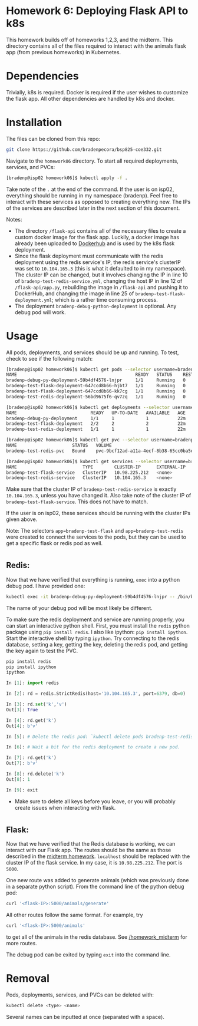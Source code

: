 # Homework 6: Deploying Flask API to k8s

This homework builds off of homeworks 1,2,3, and the midterm. This directory contains all of the files required to interact with the animals flask app (from previous homeworks) in Kubernetes.

# Dependencies

Trivially, k8s is required. Docker is required if the user wishes to customize the flask app. All other dependencies are handled by k8s and docker.

# Installation

The files can be cloned from this repo:

```bash
git clone https://github.com/bradenpecora/bsp825-coe332.git
```

Navigate to the `homework06` directory. To start all required deployments, services, and PVCs:

```bash
[bradenp@isp02 homework06]$ kubectl apply -f .
````

Take note of the `.` at the end of the command. If the user is on isp02, everything should be running in my namespace (bradenp). Feel free to interact with these services as opposed to creating everything new. The IPs of the services are described later in the next section of this document.

Notes: 
- The directory `/flask-api` contains all of the necessary files to create a custom docker image for the flask app. 
Luckily, a docker image has already been uploaded to [Dockerhub](https://hub.docker.com/r/bradenpecora/flask-animals) and is used by the k8s flask deployment. 
- Since the flask deployment must communicate with the redis deployment using the redis service's IP, the redis service's clusterIP was set to `10.104.165.3` (this is what it defaulted to in my namespace). The cluster IP can be changed, but it involves changing the IP in line 10 of `bradenp-test-redis-service.yml`, changing the host IP in line 12 of `/flask-api/app.py`, rebuilding the image in `/flask-api` and pushing it to DockerHub, and changing the image in line 25 of `bradenp-test-flask-deployment.yml`; which is a rather time consuming process.
- The deployment `bradenp-debug-python-deployment` is optional. Any debug pod will work.

# Usage

All pods, deployments, and services should be up and running. To test, check to see if the following match:

```bash
[bradenp@isp02 homework06]$ kubectl get pods --selector username=bradenp
NAME                                             READY   STATUS    RESTARTS   AGE
bradenp-debug-py-deployment-59b4df4576-lnjpr     1/1     Running   0          43h
bradenp-test-flask-deployment-647ccd8b66-hjbt7   1/1     Running   0          3m21s
bradenp-test-flask-deployment-647ccd8b66-kk7cg   1/1     Running   0          3m21s
bradenp-test-redis-deployment-56bd9675f6-qv7zq   1/1     Running   0          42h
```

```bash
[bradenp@isp02 homework06]$ kubectl get deployments --selector username=bradenp
NAME                            READY   UP-TO-DATE   AVAILABLE   AGE
bradenp-debug-py-deployment     1/1     1            1           22m
bradenp-test-flask-deployment   2/2     2            2           22m
bradenp-test-redis-deployment   1/1     1            1           22m
```

```bash
[bradenp@isp02 homework06]$ kubectl get pvc --selector username=bradenp
NAME                     STATUS   VOLUME                                     CAPACITY   ACCESS MODES   STORAGECLASS   AGE
bradenp-test-redis-pvc   Bound    pvc-9bcf12ad-a11a-4ecf-8b38-65cc0ba5e2f3   1Gi        RWO            rbd            4d9h
```

```bash
[bradenp@isp02 homework06]$ kubectl get services --selector username=bradenp
NAME                         TYPE        CLUSTER-IP      EXTERNAL-IP   PORT(S)    AGE
bradenp-test-flask-service   ClusterIP   10.98.225.212   <none>        5000/TCP   23m
bradenp-test-redis-service   ClusterIP   10.104.165.3    <none>        6379/TCP   23m
```
Make sure that the cluster IP of `bradenp-test-redis-service` is exactly `10.104.165.3`, unless you have changed it. Also take note of the cluster IP of `bradenp-test-flask-service`. This does not have to match.

If the user is on isp02, these services should be running with the cluster IPs given above.

Note: The selectors `app=bradenp-test-flask` and `app=bradenp-test-redis` were created to connect the services to the pods, but they can be used to get a specific flask or redis pod as well.

#
## Redis:

Now that we have verified that everything is running, `exec` into a python debug pod. I have provided one:
```bash
kubectl exec -it bradenp-debug-py-deployment-59b4df4576-lnjpr -- /bin/bash
```
The name of your debug pod will be most likely be different. 

To make sure the redis deployment and service are running properly, you can start an interactive python shell. First, you must install the `redis` python package using `pip install redis`. I also like ipython: `pip install ipython`. Start the interactive shell by typing `ipython`. Try connecting to the redis database, setting a key, getting the key, deleting the redis pod, and getting the key again to test the PVC. 
```bash
pip install redis
pip install ipython
ipython
```
```python
In [1]: import redis

In [2]: rd = redis.StrictRedis(host='10.104.165.3', port=6379, db=0)

In [3]: rd.set('k','v')
Out[3]: True

In [4]: rd.get('k')
Out[4]: b'v'

In [5]: # Delete the redis pod: `kubectl delete pods bradenp-test-redis-deployment-56bd9675f6-ph9lv` from another shell.

In [6]: # Wait a bit for the redis deployment to create a new pod.

In [7]: rd.get('k')
Out[7]: b'v'

In [8]: rd.delete('k')
Out[8]: 1

In [9]: exit
```

* Make sure to delete all keys before you leave, or you will probably create issues when interacting with flask.
#
## Flask:
Now that we have verified that the Redis database is working, we can interact with our Flask app. The routes should be the same as those described in the [midterm homework](https://github.com/bradenpecora/bsp825-coe332/tree/main/homework_midterm). `localhost` should be replaced with the cluster IP of the flask service. In my case, it is `10.98.225.212`. The port is `5000`.

One new route was added to generate animals (which was previously done in a separate python script). From the command line of the python debug pod:

```bash
curl '<flask-IP>:5000/animals/generate'
```

All other routes follow the same format. For example, try 
```bash
curl '<flask-IP>:5000/animals'
````
to get all of the animals in the redis database. See [/homework_midterm](https://github.com/bradenpecora/bsp825-coe332/tree/main/homework_midterm) for more routes.

The debug pod can be exited by typing `exit` into the command line.

# Removal

Pods, deployments, services, and PVCs can be deleted with:

```bash
kubectl delete <type> <name>
```
Several names can be inputted at once (separated with a space).